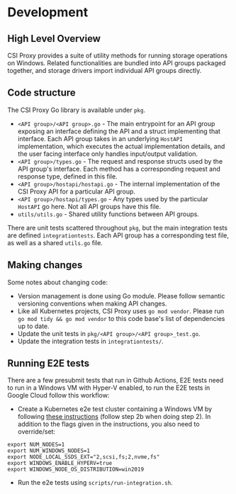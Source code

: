 # Development

## High Level Overview

CSI Proxy provides a suite of utility methods for running storage operations on Windows. Related functionalities are bundled into API groups packaged together, and storage drivers import individual API groups directly.

## Code structure

The CSI Proxy Go library is available under `pkg`.
  - `<API group>/<API group>.go` - The main entrypoint for an API group exposing an interface defining the API and a struct implementing that interface. Each API group takes in an underlying `HostAPI` implementation, which executes the actual implementation details, and the user facing interface only handles input/output validation.
  - `<API group>/types.go` - The request and response structs used by the API group's interface. Each method has a corresponding request and response type, defined in this file.
  - `<API group>/hostapi/hostapi.go` - The internal implementation of the CSI Proxy API for a particular API group.
  - `<API group>/hostapi/types.go` - Any types used by the particular `HostAPI` go here. Not all API groups have this file.
  - `utils/utils.go` - Shared utility functions between API groups.

There are unit tests scattered throughout `pkg`, but the main integration tests are defined `integrationtests`. Each API group has a corresponding test file, as well as a shared `utils.go` file.

## Making changes

Some notes about changing code:
- Version management is done using Go module. Please follow semantic versioning conventions when making API changes.
- Like all Kubernetes projects, CSI Proxy uses `go mod vendor`. Please run `go mod tidy && go mod vendor` to this code base's list of dependencies up to date.
- Update the unit tests in `pkg/<API group>/<API group>_test.go`.
- Update the integration tests in `integrationtests/`.

## Running E2E tests

There are a few presubmit tests that run in Github Actions, E2E tests need to run in a Windows VM with Hyper-V enabled, to run the E2E tests in Google Cloud follow this workflow:

- Create a Kubernetes e2e test cluster containing a Windows VM by following [these instructions](https://github.com/kubernetes/kubernetes/blob/master/cluster/gce/windows/README-GCE-Windows-kube-up.md) (follow step 2b when doing step 2). In addition to the flags given in the instructions, you also need to override/set:
```
export NUM_NODES=1
export NUM_WINDOWS_NODES=1
export NODE_LOCAL_SSDS_EXT="2,scsi,fs;2,nvme,fs"
export WINDOWS_ENABLE_HYPERV=true
export WINDOWS_NODE_OS_DISTRIBUTION=win2019
```
- Run the e2e tests using `scripts/run-integration.sh`.
